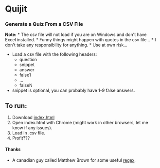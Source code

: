 # Quijit

### Generate a Quiz From a CSV File

**Note:**
	* The csv file will not load if you are on Windows and don't have Excel installed.
	* Funny things might happen with quotes in the csv file...
	* I don't take any responsibility for anything.
	* Use at own risk...

* Load a csv file with the following headers:
    * question
    * snippet
    * answer
    * false1
    * ...
    * falseN
* snippet is optional, you can probably have 1-9 false answers.

## To run:
1. Download [index.html](https://github.com/41exio/Quijit/releases/latest/download/Quijit.zip)
2. Open index.html with Chrome (might work in other browsers, let me know if any issues).
3. Load in .csv file.
4. Profit???

#### Thanks

* A canadian guy called Matthew Brown for some useful [regex](https://stackoverflow.com/questions/59218548/what-is-the-best-way-to-convert-from-csv-to-json-when-commas-and-quotations-may/59219146).
